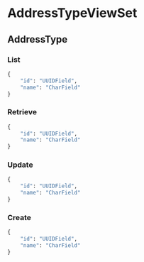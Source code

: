 # AddressTypeViewSet
## AddressType
### List
```python
{
    "id": "UUIDField",
    "name": "CharField"
}
```

### Retrieve
```python
{
    "id": "UUIDField",
    "name": "CharField"
}
```

### Update
```python
{
    "id": "UUIDField",
    "name": "CharField"
}
```

### Create
```python
{
    "id": "UUIDField",
    "name": "CharField"
}
```

